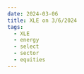 ```yaml
---
date: 2024-03-06
title: XLE on 3/6/2024
tags: 
  - XLE
  - energy
  - select
  - sector
  - equities
---
```

<div class="post">
<snapshot-grid 
    :reports="['2024/03/05/CTA/XLE', '2024/03/06/CTA/XLE', '2024/03/06/MTP/XLE']"
    chart="2024/03/06/Chart/XLE"
/>
<p>

</p>
<p>

</p>
</div>